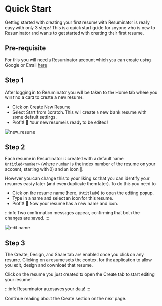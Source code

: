 # Quick Start

Getting started with creating your first resume with Resuminator is really easy with only 3 steps!
This is a quick start guide for anyone who is new to Resuminator and wants to get started with creating their first resume.

## Pre-requisite

For this you will need a Resuminator account which you can create using Google or Email [here](https://www.resuminator.in/signup)

## Step 1

After logging in to Resuminator you will be taken to the Home tab where you will find a card to create a new resume.

- Click on Create New Resume
- Select Start from Scratch. This will create a new blank resume with some default settings.
- Profit! 🎉 Your new resume is ready to be edited!

![new_resume](/gifs/new_resume.gif)

## Step 2

Each resume in Resuminator is created with a default name `Untitled<number>`
(where `number` is the index number of the resume on your account, starting with 0) and an icon 📄.

However you can change this to your liking so that you can identify your resumes easily later (and even duplicate them later).
To do this you need to

- Click on the resume name (here, `Untitled0`) to open the editing popup.
- Type in a name and select an icon for this resume.
- Profit! 🎉 Now your resume has a new name and icon.

:::info
Two confirmation messages appear, confirming that both the changes are saved.
:::

![edit name](/gifs/resume_name_edit.gif)

## Step 3

The Create, Design, and Share tab are enabled once you click on any resume.
Clicking on a resume sets the context for the application to allow you edit, design and download that resume.

Click on the resume you just created to open the Create tab to start editing your resume!

:::info
Resuminator autosaves your data!
:::

Continue reading about the Create section on the next page.
